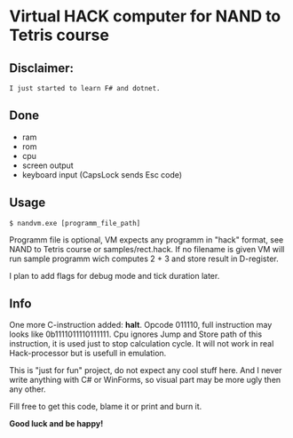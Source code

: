# Virtual HACK computer for NAND to Tetris course

## Disclaimer:
    I just started to learn F# and dotnet.

## Done
- ram
- rom
- cpu
- screen output
- keyboard input (CapsLock sends Esc code)

## Usage
```
$ nandvm.exe [programm_file_path]
```

Programm file is optional, VM expects any programm in "hack" format, see NAND to Tetris course or samples/rect.hack. If no filename is given VM will run sample programm wich computes 2 + 3 and store result in D-register.

I plan to add flags for debug mode and tick duration later.

## Info

One more C-instruction added: **halt**. Opcode 011110, full instruction may looks like 0b1111011110111111. Cpu ignores Jump and Store path of this instruction, it is used just to stop calculation cycle. It will not work in real Hack-processor but is usefull in emulation.

This is "just for fun" project, do not expect any cool stuff here. And I never write anything with C# or WinForms, so visual part may be more ugly then any other.

Fill free to get this code, blame it or print and burn it. 

**Good luck and be happy!**
